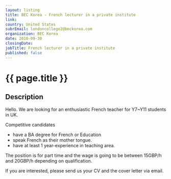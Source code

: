 ```yaml
---
layout: listing
title: BEC Korea - French lecturer in a private institute
link:
country: United States
subrEmail: londoncollege2@beckorea.com
organization: BEC Korea 
date: 2010-09-30
closingDate: 
jobTitle: French lecturer in a private institute
published: false
---
```



# {{ page.title }}

## Description

Hello.
We are looking for an enthusiastic French teacher for Y7~Y11 students in UK. 

Competitive candidates 
  - have a BA degree for French or Education
  - speak French as their mother tongue. 
  - have at least 1 year-experience in teaching area.
  
The position is for part time and the wage is going to be between 15GBP/h and 20GBP/h depending on qualification. 

If you are interested, please send us your CV and the cover letter via email.
  
